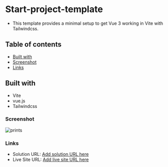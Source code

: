 # Start-project-template

- This template provides a minimal setup to get Vue 3 working in Vite with Tailwindcss.

## Table of contents

- [Built with](#built-with)
- [Screenshot](#screenshot)
- [Links](#links)

## Built with

- Vite
- vue.js
- Tailwindcss

### Screenshot

![prints](./screenshot.jpg)

### Links

- Solution URL: [Add solution URL here](https://your-solution-url.com)
- Live Site URL: [Add live site URL here](https://your-live-site-url.com)
